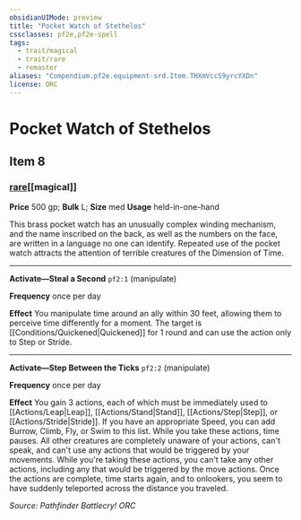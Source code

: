 ```yaml
---
obsidianUIMode: preview
title: "Pocket Watch of Stethelos"
cssclasses: pf2e,pf2e-spell
tags:
  - trait/magical
  - trait/rare
  - remaster
aliases: "Compendium.pf2e.equipment-srd.Item.THXmVccS9yrcYXDn"
license: ORC
---
```

# Pocket Watch of Stethelos
## Item 8
### [rare](rare "Rare Rarity Trait")[[magical]]


**Price** 500 gp; 
**Bulk** L; **Size** med
**Usage** held-in-one-hand

This brass pocket watch has an unusually complex winding mechanism, and the name inscribed on the back, as well as the numbers on the face, are written in a language no one can identify. Repeated use of the pocket watch attracts the attention of terrible creatures of the Dimension of Time.

* * *

**Activate—Steal a Second** `pf2:1` (manipulate)

**Frequency** once per day

**Effect** You manipulate time around an ally within 30 feet, allowing them to perceive time differently for a moment. The target is [[Conditions/Quickened|Quickened]] for 1 round and can use the action only to Step or Stride.

* * *

**Activate—Step Between the Ticks** `pf2:2` (manipulate)

**Frequency** once per day

**Effect** You gain 3 actions, each of which must be immediately used to [[Actions/Leap|Leap]], [[Actions/Stand|Stand]], [[Actions/Step|Step]], or [[Actions/Stride|Stride]]. If you have an appropriate Speed, you can add Burrow, Climb, Fly, or Swim to this list. While you take these actions, time pauses. All other creatures are completely unaware of your actions, can't speak, and can't use any actions that would be triggered by your movements. While you're taking these actions, you can't take any other actions, including any that would be triggered by the move actions. Once the actions are complete, time starts again, and to onlookers, you seem to have suddenly teleported across the distance you traveled.

*Source: Pathfinder Battlecry!*
*ORC*